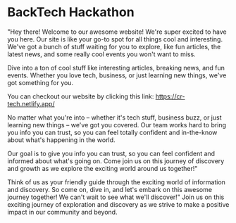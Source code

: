 # BackTech Hackathon

"Hey there! Welcome to our awesome website! We're super excited to have you here. Our site is like your go-to spot for all things cool and interesting. We've got a bunch of stuff waiting for you to explore, like fun articles, the latest news, and some really cool events you won't want to miss.

Dive into a ton of cool stuff like interesting articles, breaking news, and fun events. Whether you love tech, business, or just learning new things, we've got something for you.

You can checkout our website by clicking this link:
https://cr-tech.netlify.app/

No matter what you're into – whether it's tech stuff, business buzz, or just learning new things – we've got you covered. Our team works hard to bring you info you can trust, so you can feel totally confident and in-the-know about what's happening in the world.

 Our goal is to give you info you can trust, so you can feel confident and informed about what's going on. Come join us on this journey of discovery and growth as we explore the exciting world around us together!"


Think of us as your friendly guide through the exciting world of information and discovery. So come on, dive in, and let's embark on this awesome journey together! We can't wait to see what we'll discover!"
Join us on this exciting journey of exploration and discovery as we strive to make a positive impact in our community and beyond.
